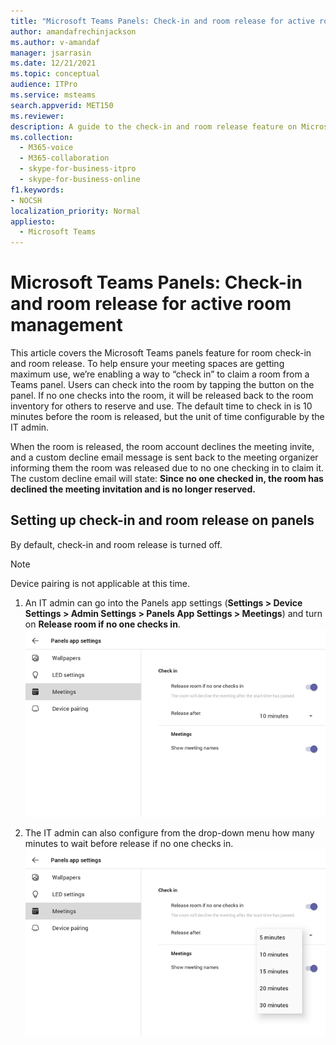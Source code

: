 ```yaml
---
title: "Microsoft Teams Panels: Check-in and room release for active room management"
author: amandafrechinjackson
ms.author: v-amandaf
manager: jsarrasin
ms.date: 12/21/2021
ms.topic: conceptual
audience: ITPro
ms.service: msteams
search.appverid: MET150 
ms.reviewer: 
description: A guide to the check-in and room release feature on Microsoft Teams panels.
ms.collection: 
  - M365-voice
  - M365-collaboration
  - skype-for-business-itpro
  - skype-for-business-online
f1.keywords:
- NOCSH
localization_priority: Normal
appliesto: 
  - Microsoft Teams
---
```


# Microsoft Teams Panels: Check-in and room release for active room management

This article covers the Microsoft Teams panels feature for room check-in and room release. To help ensure your meeting spaces are getting maximum use, we’re enabling a way to “check in” to claim a room from a Teams panel. Users can check into the room by tapping the button on the panel. If no one checks into the room, it will be released back to the room inventory for others to reserve and use. The default time to check in is 10 minutes before the room is released, but the unit of time configurable by the IT admin.

When the room is released, the room account declines the meeting invite, and a custom decline email message is sent back to the meeting organizer informing them the room was released due to no one checking in to claim it. The custom decline email will state: **Since no one checked in, the room has declined the meeting invitation and is no longer reserved.**

## Setting up check-in and room release on panels

By default, check-in and room release is turned off.

>[!NOTE]
>Device pairing is not applicable at this time.

1.  An IT admin can go into the Panels app settings (**Settings > Device Settings > Admin Settings > Panels App Settings > Meetings**) and turn on **Release room if no one checks in**.
![Screenshot of the Panels app settings interface.](media/checkin1.png)

2.  The IT admin can also configure from the drop-down menu how many minutes to wait before release if no one checks in.
![Screenshot of the Panels app settings interface.](media/checkin2.png)